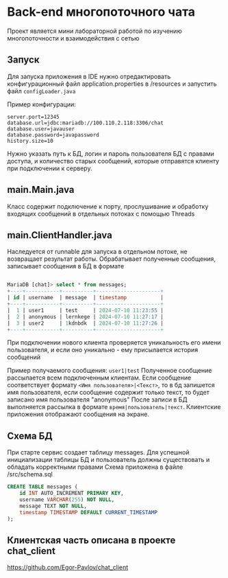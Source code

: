 # Back-end многопоточного чата
Проект является мини лабораторной работой по изучению многопоточности и взаимодействия с сетью
## Запуск
Для запуска приложения в IDE нужно отредактировать конфигурационный файл application.properties в /resources и запустить файл `configLoader.java`

Пример конфигурации:
```properties
server.port=12345
database.url=jdbc:mariadb://100.110.2.118:3306/chat
database.user=javauser
database.password=javapassword
history.size=10
```
Нужно указать путь к БД, логин и пароль пользователя БД с правами доступа, и количество старых сообщений, которые отправятся клиенту при подключении к серверу. 

## main.Main.java
Класс содержит подключение к порту, прослушивание и обработку входящих сообщений в отдельных потоках с помощью Threads
## main.ClientHandler.java
Наследуется от runnable для запуска в отдельном потоке, не возвращает результат работы. Обрабатывает полученные сообщения, записывает сообщения в БД в формате
```sql

MariaDB [chat]> select * from messages;
+----+-----------+----------+---------------------+
| id | username  | message  | timestamp           |
+----+-----------+----------+---------------------+
|  1 | user1     | test     | 2024-07-10 11:23:55 |
|  2 | anonymous | lernkege | 2024-07-10 11:27:17 |
|  3 | user2     | 1kdnbdk  | 2024-07-10 11:27:26 |
+----+-----------+----------+---------------------+
```
При подключении нового клиента проверяется уникальность его имени пользователя, и если оно уникально - ему присылается история сообщений

Пример получаемого сообщения: `user1|test`
Полученное сообщение рассылается всем подключенным клиентам. Если сообщение соответствует формату `<Имя пользователя>|<Текст>`, то в бд запишется имя пользователя, если сообщение содержит только текст, то будет записано имя пользователя "anonymous"
После записи в БД выполняется рассылка в формате `время|пользователь|текст`. Клиентские приложения отображают сообщения на экране.

## Схема БД
При старте сервис создает таблицу messages. Для успешной инициализации таблицы БД и пользователь должны существовать и обладать корректными правами
Схема приложена в файле /src/schema.sql
```sql
CREATE TABLE messages (
    id INT AUTO_INCREMENT PRIMARY KEY,
    username VARCHAR(255) NOT NULL,
    message TEXT NOT NULL,
    timestamp TIMESTAMP DEFAULT CURRENT_TIMESTAMP
);

```

## Клиентская часть описана в проекте chat_client 
https://github.com/Egor-Pavlov/chat_client
